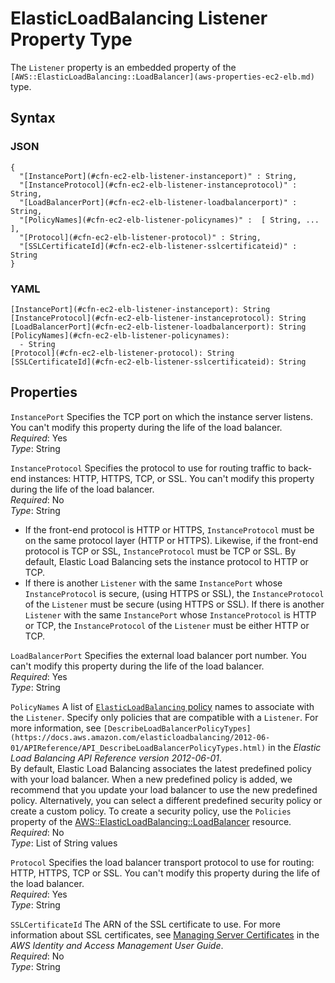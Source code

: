 # ElasticLoadBalancing Listener Property Type<a name="aws-properties-ec2-elb-listener"></a>

The `Listener` property is an embedded property of the `[AWS::ElasticLoadBalancing::LoadBalancer](aws-properties-ec2-elb.md)` type\.

## Syntax<a name="w4ab1c21c14e1084b5"></a>

### JSON<a name="aws-properties-ec2-elb-listener-syntax.json"></a>

```
{
  "[InstancePort](#cfn-ec2-elb-listener-instanceport)" : String,
  "[InstanceProtocol](#cfn-ec2-elb-listener-instanceprotocol)" : String,
  "[LoadBalancerPort](#cfn-ec2-elb-listener-loadbalancerport)" : String,
  "[PolicyNames](#cfn-ec2-elb-listener-policynames)" :  [ String, ... ],
  "[Protocol](#cfn-ec2-elb-listener-protocol)" : String,
  "[SSLCertificateId](#cfn-ec2-elb-listener-sslcertificateid)" : String
}
```

### YAML<a name="aws-properties-ec2-elb-listener-syntax.yaml"></a>

```
[InstancePort](#cfn-ec2-elb-listener-instanceport): String
[InstanceProtocol](#cfn-ec2-elb-listener-instanceprotocol): String
[LoadBalancerPort](#cfn-ec2-elb-listener-loadbalancerport): String
[PolicyNames](#cfn-ec2-elb-listener-policynames):
  - String
[Protocol](#cfn-ec2-elb-listener-protocol): String
[SSLCertificateId](#cfn-ec2-elb-listener-sslcertificateid): String
```

## Properties<a name="w4ab1c21c14e1084b7"></a>

`InstancePort`  <a name="cfn-ec2-elb-listener-instanceport"></a>
Specifies the TCP port on which the instance server listens\. You can't modify this property during the life of the load balancer\.  
*Required*: Yes  
*Type*: String

`InstanceProtocol`  <a name="cfn-ec2-elb-listener-instanceprotocol"></a>
Specifies the protocol to use for routing traffic to back\-end instances: HTTP, HTTPS, TCP, or SSL\. You can't modify this property during the life of the load balancer\.  
*Required*: No  
*Type*: String  
+ If the front\-end protocol is HTTP or HTTPS, `InstanceProtocol` must be on the same protocol layer \(HTTP or HTTPS\)\. Likewise, if the front\-end protocol is TCP or SSL, `InstanceProtocol` must be TCP or SSL\. By default, Elastic Load Balancing sets the instance protocol to HTTP or TCP\.
+ If there is another `Listener` with the same `InstancePort` whose `InstanceProtocol` is secure, \(using HTTPS or SSL\), the `InstanceProtocol` of the `Listener` must be secure \(using HTTPS or SSL\)\. If there is another `Listener` with the same `InstancePort` whose `InstanceProtocol` is HTTP or TCP, the `InstanceProtocol` of the `Listener` must be either HTTP or TCP\.

`LoadBalancerPort`  <a name="cfn-ec2-elb-listener-loadbalancerport"></a>
Specifies the external load balancer port number\. You can't modify this property during the life of the load balancer\.  
*Required*: Yes  
*Type*: String

`PolicyNames`  <a name="cfn-ec2-elb-listener-policynames"></a>
A list of [`ElasticLoadBalancing` policy](aws-properties-ec2-elb-policy.md) names to associate with the `Listener`\. Specify only policies that are compatible with a `Listener`\. For more information, see `[DescribeLoadBalancerPolicyTypes](https://docs.aws.amazon.com/elasticloadbalancing/2012-06-01/APIReference/API_DescribeLoadBalancerPolicyTypes.html)` in the *Elastic Load Balancing API Reference version 2012\-06\-01*\.  
By default, Elastic Load Balancing associates the latest predefined policy with your load balancer\. When a new predefined policy is added, we recommend that you update your load balancer to use the new predefined policy\. Alternatively, you can select a different predefined security policy or create a custom policy\. To create a security policy, use the `Policies` property of the [AWS::ElasticLoadBalancing::LoadBalancer](aws-properties-ec2-elb.md) resource\.
*Required*: No  
*Type*: List of String values

`Protocol`  <a name="cfn-ec2-elb-listener-protocol"></a>
Specifies the load balancer transport protocol to use for routing: HTTP, HTTPS, TCP or SSL\. You can't modify this property during the life of the load balancer\.  
*Required*: Yes  
*Type*: String

`SSLCertificateId`  <a name="cfn-ec2-elb-listener-sslcertificateid"></a>
The ARN of the SSL certificate to use\. For more information about SSL certificates, see [Managing Server Certificates](http://docs.aws.amazon.com/IAM/latest/UserGuide/ManagingServerCerts.html) in the *AWS Identity and Access Management User Guide*\.  
*Required*: No  
*Type*: String